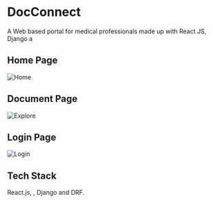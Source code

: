 # DocConnect

A Web based portal for medical professionals made up with React JS, Django a

## Home Page

![Home]()

## Document Page

![Explore]()

## Login Page

![Login]()

## Tech Stack

React.js, , Django and DRF.
